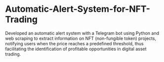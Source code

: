 # Automatic-Alert-System-for-NFT-Trading
Developed an automatic alert system with a Telegram bot using Python and web scraping to extract information on NFT (non-fungible token) projects, notifying users when the price reaches a predefined threshold, thus facilitating the identification of profitable opportunities in digital asset trading.
